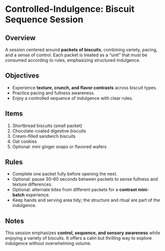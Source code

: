 # Controlled-Indulgence: Biscuit Sequence Session

## Overview

A session centered around **packets of biscuits**, combining variety, pacing, and a sense of control. Each packet is treated as a “unit” that must be consumed according to rules, emphasizing structured indulgence.

## Objectives

- Experience **texture, crunch, and flavor contrasts** across biscuit types.
- Practice pacing and fullness awareness.
- Enjoy a controlled sequence of indulgence with clear rules.

## Items

1. Shortbread biscuits (small packet)
2. Chocolate-coated digestive biscuits
3. Cream-filled sandwich biscuits
4. Oat cookies
5. Optional: mini ginger snaps or flavored wafers

## Rules

- Complete one packet fully before opening the next.
- Optional: pause 30–60 seconds between packets to sense fullness and texture differences.
- Optional: alternate bites from different packets for a **contrast mini-batch** experience.
- Keep hands and serving area tidy; the structure and ritual are part of the indulgence.

## Notes

This session emphasizes **control, sequence, and sensory awareness** while enjoying a variety of biscuits. It offers a calm but thrilling way to explore indulgence without overwhelming volume.
